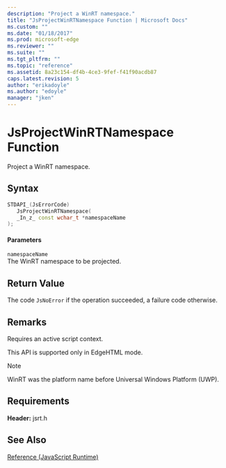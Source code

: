 ```yaml
---
description: "Project a WinRT namespace."
title: "JsProjectWinRTNamespace Function | Microsoft Docs"
ms.custom: ""
ms.date: "01/18/2017"
ms.prod: microsoft-edge
ms.reviewer: ""
ms.suite: ""
ms.tgt_pltfrm: ""
ms.topic: "reference"
ms.assetid: 8a23c154-df4b-4ce3-9fef-f41f90acdb87
caps.latest.revision: 5
author: "erikadoyle"
ms.author: "edoyle"
manager: "jken"
---
```

# JsProjectWinRTNamespace Function
Project a WinRT namespace.  
  
## Syntax  
  
```cpp  
STDAPI_(JsErrorCode)  
   JsProjectWinRTNamespace(  
   _In_z_ const wchar_t *namespaceName  
);  
```  
  
#### Parameters  
 `namespaceName`  
 The WinRT namespace to be projected.  
  
## Return Value  
 The code `JsNoError` if the operation succeeded, a failure code otherwise.  
  
## Remarks  
 Requires an active script context.  
  
 This API is supported only in EdgeHTML mode.  
  
> [!NOTE]
>  WinRT was the platform name before Universal Windows Platform (UWP).  
  
## Requirements  
 **Header:** jsrt.h  
  
## See Also  
 [Reference (JavaScript Runtime)](../chakra-hosting/reference-javascript-runtime.md)